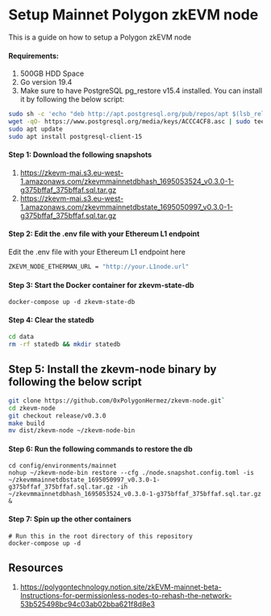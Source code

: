 # Setup Mainnet Polygon zkEVM node

This is a guide on how to setup a Polygon zkEVM node

#### Requirements:

1. 500GB HDD Space
2. Go version 19.4
3. Make sure to have PostgreSQL pg_restore v15.4 installed. 
You can install it by following the below script:
```bash
sudo sh -c 'echo "deb http://apt.postgresql.org/pub/repos/apt $(lsb_release -cs)-pgdg main" > /etc/apt/sources.list.d/pgdg.list'
wget -qO- https://www.postgresql.org/media/keys/ACCC4CF8.asc | sudo tee /etc/apt/trusted.gpg.d/pgdg.asc &>/dev/null
sudo apt update
sudo apt install postgresql-client-15
```

#### Step 1: Download the following snapshots

1. https://zkevm-mai.s3.eu-west-1.amazonaws.com/zkevmmainnetdbhash_1695053524_v0.3.0-1-g375bffaf_375bffaf.sql.tar.gz 
2. https://zkevm-mai.s3.eu-west-1.amazonaws.com/zkevmmainnetdbstate_1695050997_v0.3.0-1-g375bffaf_375bffaf.sql.tar.gz

#### Step 2: Edit the .env file with your Ethereum L1 endpoint

Edit the .env file with your Ethereum L1 endpoint here
```bash
ZKEVM_NODE_ETHERMAN_URL = "http://your.L1node.url"
```

#### Step 3: Start the Docker container for zkevm-state-db

```
docker-compose up -d zkevm-state-db
```

#### Step 4: Clear the statedb

```bash
cd data
rm -rf statedb && mkdir statedb
```

## Step 5: Install the zkevm-node binary by following the below script
```bash
git clone https://github.com/0xPolygonHermez/zkevm-node.git`
cd zkevm-node
git checkout release/v0.3.0
make build
mv dist/zkevm-node ~/zkevm-node-bin
```

#### Step 6: Run the following commands to restore the db

```
cd config/environments/mainnet
nohup ~/zkevm-node-bin restore --cfg ./node.snapshot.config.toml -is ~/zkevmmainnetdbstate_1695050997_v0.3.0-1-g375bffaf_375bffaf.sql.tar.gz -ih ~/zkevmmainnetdbhash_1695053524_v0.3.0-1-g375bffaf_375bffaf.sql.tar.gz &
```

#### Step 7: Spin up the other containers

```
# Run this in the root directory of this repository
docker-compose up -d
```

## Resources

1. https://polygontechnology.notion.site/zkEVM-mainnet-beta-Instructions-for-permissionless-nodes-to-rehash-the-network-53b525498bc94c03ab02bba621f8d8e3